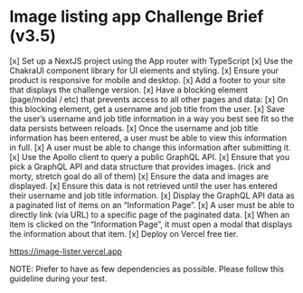 
# Image listing app Challenge Brief (v3.5)

[x] Set up a NextJS project using the App router with TypeScript
[x] Use the ChakraUI component library for UI elements and styling.
[x] Ensure your product is responsive for mobile and desktop.
[x] Add a footer to your site that displays the challenge version.
[x] Have a blocking element (page/modal / etc) that prevents access to all other pages and data:
[x] On this blocking element, get a username and job title from the user.
[x] Save the user’s username and job title information in a way you best see fit so the data persists between reloads.
[x] Once the username and job title information has been entered, a user must be able to view this information in full.
[x] A user must be able to change this information after submitting it.
[x] Use the Apollo client to query a public GraphQL API.
[x] Ensure that you pick a GraphQL API and data structure that provides images. (rick and morty, stretch goal do all of them)
[x] Ensure the data and images are displayed.
[x] Ensure this data is not retrieved until the user has entered their username and job title information.
[x] Display the GraphQL API data as a paginated list of items on an “Information Page”.
[x] A user must be able to directly link (via URL) to a specific page of the paginated data.
[x] When an item is clicked on the “Information Page”, it must open a modal that displays the information about that item.
[x] Deploy on Vercel free tier.

https://image-lister.vercel.app

NOTE: Prefer to have as few dependencies as possible. Please follow this guideline during your test.
